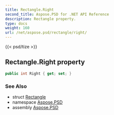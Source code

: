 ```yaml
---
title: Rectangle.Right
second_title: Aspose.PSD for .NET API Reference
description: Rectangle property. 
type: docs
weight: 160
url: /net/aspose.psd/rectangle/right/
---
```

{{< psd/tize >}}
## Rectangle.Right property

```csharp
public int Right { get; set; }
```

### See Also

* struct [Rectangle](../)
* namespace [Aspose.PSD](../../rectangle/)
* assembly [Aspose.PSD](../../../)


